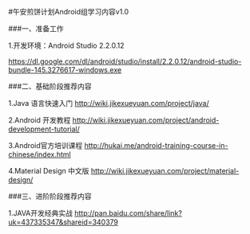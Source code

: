 #午安煎饼计划Android组学习内容v1.0

###一、准备工作

1.开发环境：Android Studio 2.2.0.12

https://dl.google.com/dl/android/studio/install/2.2.0.12/android-studio-bundle-145.3276617-windows.exe

###二、基础阶段推荐内容

1.Java 语言快速入门
http://wiki.jikexueyuan.com/project/java/

2.Android 开发教程
http://wiki.jikexueyuan.com/project/android-development-tutorial/

3.Android官方培训课程
http://hukai.me/android-training-course-in-chinese/index.html

4.Material Design 中文版
http://wiki.jikexueyuan.com/project/material-design/

###三、进阶阶段推荐内容

1.JAVA开发经典实战
http://pan.baidu.com/share/link?uk=437335347&shareid=340379
